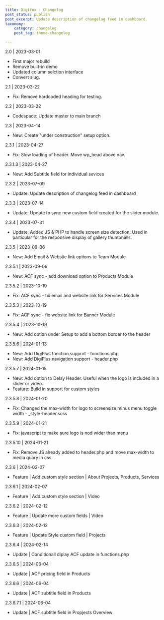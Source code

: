 ```yaml
---
title: Digifox - Changelog
post_status: publish
post_excerpt: Update description of changelog feed in dashboard.
taxonomy:
    category: changelog
    post_tag: theme-changelog

---
```


2.0 | 2023-03-01
* First major rebuild
* Remove built-in demo
* Updated column selction interface
* Convert slug.

2.1 | 2023-03-22
* Fix: Remove hardcoded heading for testing.

2.2 | 2023-03-22
* Codespace: Update master to main branch

2.3 | 2023-04-14
* New: Create "under construction" setup option.

2.3.1 | 2023-04-27
* Fix: Slow loading of header. Move wp_head above nav.

2.3.1.3 | 2023-04-27
* New: Add Subtitle field for individual sevices

2.3.2 | 2023-07-09
* Update: Update description of changelog feed in dashboard

2.3.3 | 2023-07-14
* Update: Update to sync new custom field created for the slider module.

2.3.4 | 2023-07-31
* Update: Added JS & PHP to handle screen size detection. Used in  particular for the responsive display of gallery thumbnails.

2.3.5 | 2023-09-06
* New: Add Email & Website link options to Team Module

2.3.5.1 | 2023-09-06
* New: ACF sync - add download option to Products Module

2.3.5.2 | 2023-10-19
* Fix: ACF sync - fix email and website link for Services Module

2.3.5.3 | 2023-10-19
* Fix: ACF sync - fix website link for Banner Module

2.3.5.4 | 2023-10-19
* New: Add option under Setup to add a bottom border to the header

2.3.5.6 | 2024-01-13
* New: Add DigiPlus function support - functions.php
* New: Add DigiPlus navigation support - header.php

2.3.5.7 | 2024-01-15
* New: Add option to Delay Header. Useful when the logo is included in a slider or video.
* Feature: Build in support for custom styles

2.3.5.8 | 2024-01-20
* Fix: Changed the max-width for logo to screensize minus menu toggle width - _style-header.scss

2.3.5.9 | 2024-01-21
* Fix: javascript to make sure logo is nod wider than menu

2.3.5.10 | 2024-01-21
* Fix: Remove JS already added to header.php and move max-width to media quary in css.

2.3.6 | 2024-02-07
* Feature | Add custom style section | About Projects, Products, Services

2.3.6.1 | 2024-02-07
* Feature | Add custom style section | Video

2.3.6.2 | 2024-02-12
* Feature | Update more custom fields | Video

2.3.6.3 | 2024-02-12
* Feature | Update Style custom field | Projects

2.3.6.4 | 2024-02-14
* Update | Conditionall diplay ACF update in functions.php

2.3.6.5 | 2024-06-04
* Update | ACF pricing field in Products

2.3.6.6 | 2024-06-04
* Update | ACF subtitle field in Products 

2.3.6.7.1 | 2024-06-04
* Update | ACF subtitle field in Propjects Overview
